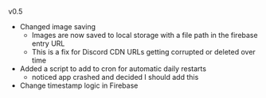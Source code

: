 v0.5

- Changed image saving
    - Images are now saved to local storage with a file path in the firebase entry URL
    - This is a fix for Discord CDN URLs getting corrupted or deleted over time
- Added a script to add to cron for automatic daily restarts 
    - noticed app crashed and decided I should add this
- Change timestamp logic in Firebase